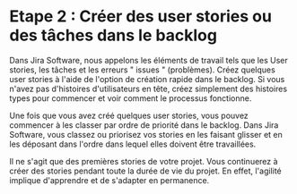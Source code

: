 # Etape 2 : Créer des user stories ou des tâches dans le backlog

Dans Jira Software, nous appelons les éléments de travail tels que les User stories, les tâches et les erreurs " issues " (problèmes). Créez quelques user stories à l'aide de l'option de création rapide dans le backlog. Si vous n'avez pas d'histoires d'utilisateurs en tête, créez simplement des histoires types pour commencer et voir comment le processus fonctionne.



Une fois que vous avez créé quelques user stories, vous pouvez commencer à les classer par ordre de priorité dans le backlog. Dans Jira Software, vous classez ou priorisez vos stories en les faisant glisser et en les déposant dans l'ordre dans lequel elles doivent être travaillées.

Il ne s'agit que des premières stories de votre projet. Vous continuerez à créer des stories pendant toute la durée de vie du projet. En effet, l'agilité implique d'apprendre et de s'adapter en permanence.
